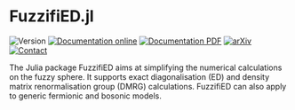 # FuzzifiED.jl

![Version](https://img.shields.io/badge/Version-1.0.3-orange)
[![Documentation online](https://img.shields.io/badge/Documentation-Online-8e8eff)](https://docs.fuzzified.world/)
[![Documentation PDF](https://img.shields.io/badge/Documentation-PDF-8e8eff)](https://docs.fuzzified.world/assets/FuzzifiED_Documentation.pdf)
[![arXiv](https://img.shields.io/badge/arXiv-2503.00100-b31b1b)](https://arxiv.org/abs/2503.00100)
[![Contact](https://img.shields.io/badge/Contact-Zheng_Zhou_周正-2e63b8)](mailto:physics@zhengzhou.page)

The Julia package FuzzifiED aims at simplifying the numerical calculations on the fuzzy sphere. It supports exact diagonalisation (ED) and density matrix renormalisation group (DMRG) calculations. FuzzifiED can also apply to generic fermionic and bosonic models.